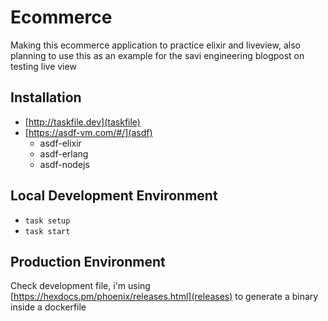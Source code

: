 # Ecommerce

Making this ecommerce application to practice elixir and liveview, also planning to use this as an example for the savi engineering blogpost on testing live view

## Installation

- [http://taskfile.dev](taskfile)
- [https://asdf-vm.com/#/](asdf)
  - asdf-elixir
  - asdf-erlang
  - asdf-nodejs

## Local Development Environment

- `task setup`
- `task start`

## Production Environment

Check development file, i'm using [https://hexdocs.pm/phoenix/releases.html](releases) to generate a binary inside a dockerfile

